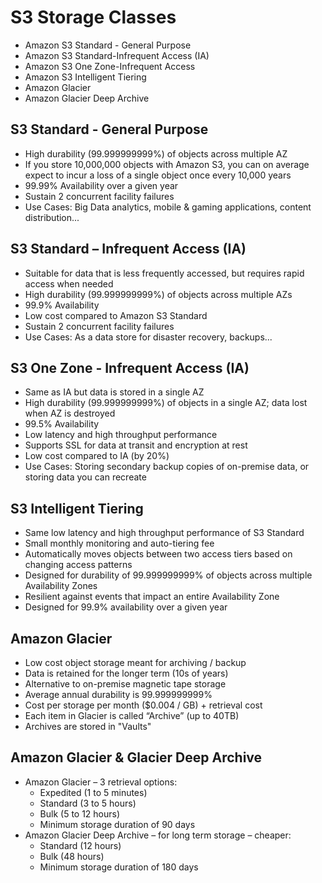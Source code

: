# S3 Storage Classes

* Amazon S3 Standard - General Purpose
* Amazon S3 Standard-Infrequent Access (IA)
* Amazon S3 One Zone-Infrequent Access
* Amazon S3 Intelligent Tiering
* Amazon Glacier
* Amazon Glacier Deep Archive

## S3 Standard - General Purpose

* High durability (99.999999999%) of objects across multiple AZ
* If you store 10,000,000 objects with Amazon S3, you can on average
expect to incur a loss of a single object once every 10,000 years
* 99.99% Availability over a given year
* Sustain 2 concurrent facility failures
* Use Cases: Big Data analytics, mobile & gaming applications, content distribution...

## S3 Standard – Infrequent Access (IA)

* Suitable for data that is less frequently accessed, but requires rapid access when needed
* High durability (99.999999999%) of objects across multiple AZs
* 99.9% Availability
* Low cost compared to Amazon S3 Standard
* Sustain 2 concurrent facility failures
* Use Cases: As a data store for disaster recovery, backups...

## S3 One Zone - Infrequent Access (IA)

* Same as IA but data is stored in a single AZ
* High durability (99.999999999%) of objects in a single AZ; data lost when AZ is destroyed
* 99.5% Availability
* Low latency and high throughput performance
* Supports SSL for data at transit and encryption at rest
* Low cost compared to IA (by 20%)
* Use Cases: Storing secondary backup copies of on-premise data, or storing data you can recreate

## S3 Intelligent Tiering

* Same low latency and high throughput performance of S3 Standard
* Small monthly monitoring and auto-tiering fee
* Automatically moves objects between two access tiers based on changing access patterns
* Designed for durability of 99.999999999% of objects across multiple Availability Zones
* Resilient against events that impact an entire Availability Zone
* Designed for 99.9% availability over a given year

## Amazon Glacier

* Low cost object storage meant for archiving / backup
* Data is retained for the longer term (10s of years)
* Alternative to on-premise magnetic tape storage
* Average annual durability is 99.999999999%
* Cost per storage per month ($0.004 / GB) + retrieval cost
* Each item in Glacier is called “Archive” (up to 40TB)
* Archives are stored in "Vaults"

## Amazon Glacier & Glacier Deep Archive

* Amazon Glacier – 3 retrieval options:
  * Expedited (1 to 5 minutes)
  * Standard (3 to 5 hours)
  * Bulk (5 to 12 hours)
  * Minimum storage duration of 90 days
* Amazon Glacier Deep Archive – for long term storage – cheaper:
  * Standard (12 hours)
  * Bulk (48 hours)
  * Minimum storage duration of 180 days
